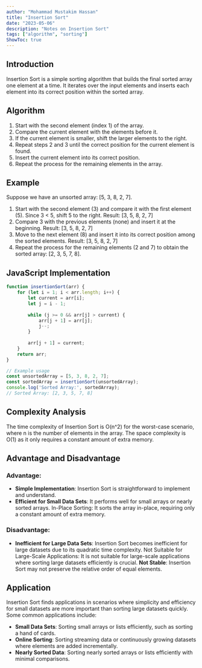 ```yaml
---
author: "Mohammad Mustakim Hassan"
title: "Insertion Sort"
date: "2023-05-06"
description: "Notes on Insertion Sort"
tags: ["algorithm", "sorting"]
ShowToc: true
---
```


## Introduction
Insertion Sort is a simple sorting algorithm that builds the final sorted array one element at a time. It iterates over the input elements and inserts each element into its correct position within the sorted array.

## Algorithm
1. Start with the second element (index 1) of the array.
2. Compare the current element with the elements before it.
3. If the current element is smaller, shift the larger elements to the right.
4. Repeat steps 2 and 3 until the correct position for the current element is found.
5. Insert the current element into its correct position.
6. Repeat the process for the remaining elements in the array.

## Example
Suppose we have an unsorted array: [5, 3, 8, 2, 7].
1. Start with the second element (3) and compare it with the first element (5). Since 3 < 5, shift 5 to the right.
   Result: [3, 5, 8, 2, 7]
2. Compare 3 with the previous elements (none) and insert it at the beginning.
   Result: [3, 5, 8, 2, 7]
3. Move to the next element (8) and insert it into its correct position among the sorted elements.
   Result: [3, 5, 8, 2, 7]
4. Repeat the process for the remaining elements (2 and 7) to obtain the sorted array: [2, 3, 5, 7, 8].

## JavaScript Implementation
```javascript
function insertionSort(arr) {
    for (let i = 1; i < arr.length; i++) {
        let current = arr[i];
        let j = i - 1;
        
        while (j >= 0 && arr[j] > current) {
            arr[j + 1] = arr[j];
            j--;
        }
        
        arr[j + 1] = current;
    }
    return arr;
}

// Example usage
const unsortedArray = [5, 3, 8, 2, 7];
const sortedArray = insertionSort(unsortedArray);
console.log('Sorted Array:', sortedArray);
// Sorted Array: [2, 3, 5, 7, 8]
```

## Complexity Analysis
The time complexity of Insertion Sort is O(n^2) for the worst-case scenario, where n is the number of elements in the array. 
The space complexity is O(1) as it only requires a constant amount of extra memory.

## Advantage and Disadvantage

### Advantage:
- **Simple Implementation**: Insertion Sort is straightforward to implement and understand.
- **Efficient for Small Data Sets**: It performs well for small arrays or nearly sorted arrays.
In-Place Sorting: It sorts the array in-place, requiring only a constant amount of extra memory.

### Disadvantage:
- **Inefficient for Large Data Sets**: Insertion Sort becomes inefficient for large datasets due to its quadratic time complexity.
Not Suitable for Large-Scale Applications: It is not suitable for large-scale applications where sorting large datasets efficiently is crucial.
**Not Stable**: Insertion Sort may not preserve the relative order of equal elements.

## Application
Insertion Sort finds applications in scenarios where simplicity and efficiency for small datasets are more important than sorting large datasets quickly. Some common applications include:
- **Small Data Sets**: Sorting small arrays or lists efficiently, such as sorting a hand of cards.
- **Online Sorting**: Sorting streaming data or continuously growing datasets where elements are added incrementally.
- **Nearly Sorted Data**: Sorting nearly sorted arrays or lists efficiently with minimal comparisons.